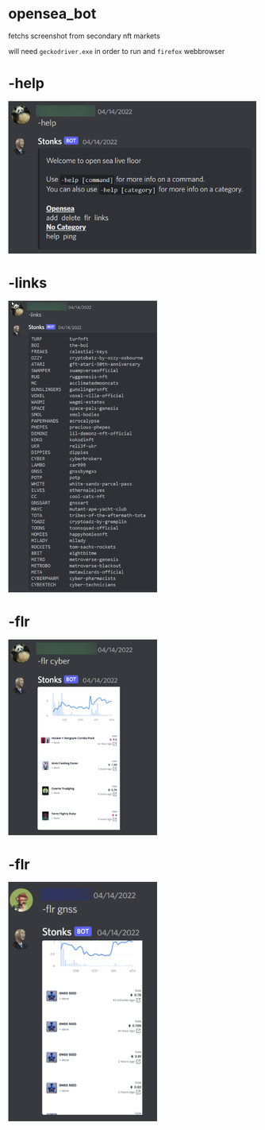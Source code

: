 
# opensea_bot
fetchs screenshot from secondary nft markets

will need `geckodriver.exe` in order to run and `firefox` webbrowser

# -help
<img src="https://github.com/aimarket/opensea-bot/blob/main/examples/help_command.png?raw=true" alt="alt text" title="image Title" width="500"/>

# -links
<img src="https://github.com/aimarket/opensea-bot/blob/main/examples/list_command.png?raw=true" alt="alt text" title="image Title" width="300"/>

# -flr
<img src="https://github.com/aimarket/opensea-bot/blob/main/examples/flr_command1.png?raw=true" alt="alt text" title="image Title" width="300"/>

# -flr
<img src="https://github.com/aimarket/opensea-bot/blob/main/examples/flr_command2.png?raw=true" alt="alt text" title="image Title" width="300"/>
